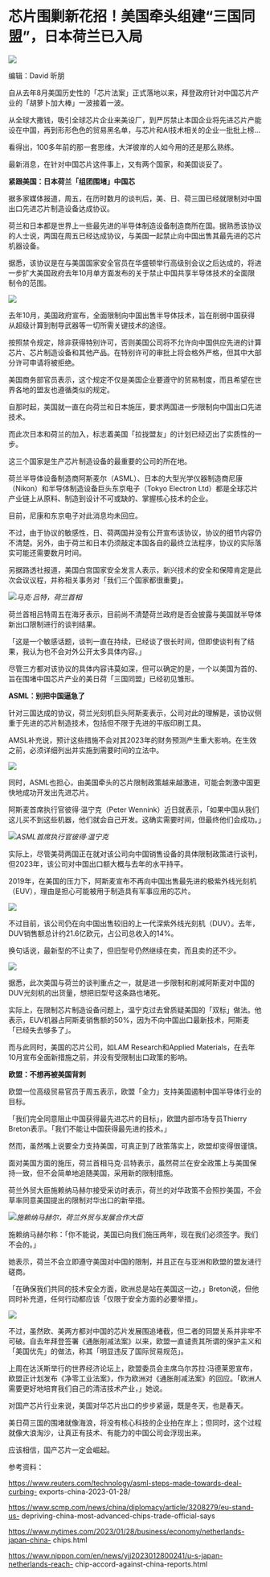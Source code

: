 # 芯片围剿新花招！美国牵头组建“三国同盟”，日本荷兰已入局

![](https://inews.gtimg.com/newsapp_bt/0/15632310095/1000)

编辑：David 昕朋

自从去年8月美国历史性的「芯片法案」正式落地以来，拜登政府针对中国芯片产业的「胡萝卜加大棒」一波接着一波。

从全球大撒钱，吸引全球芯片企业来美设厂，到严厉禁止本国企业将先进芯片产能设在中国，再到形形色色的贸易黑名单，与芯片和AI技术相关的企业一批批上榜...

看得出，100多年前的那一套思维，大洋彼岸的人如今用的还是那么熟练。

最新消息，在针对中国芯片这件事上，又有两个国家，和美国谈妥了。

**紧跟美国：日本荷兰「组团围堵」中国芯**

据多家媒体报道，周五，在历时数月的谈判后，美、日、荷三国已经就限制对中国出口先进芯片制造设备达成协议。

荷兰和日本都是世界上一些最先进的半导体制造设备制造商所在国。据熟悉该协议的人士说，两国在周五已经达成协议，与美国一起禁止向中国出售其最先进的芯片机器设备。

据悉，该协议是在与美国国家安全官员在华盛顿举行高级别会议之后达成的，将进一步扩大美国政府去年10月单方面发布的关于禁止中国共享半导体技术的全面限制令的范围。

![](https://inews.gtimg.com/newsapp_bt/0/15632310111/1000)

去年10月，美国政府宣布，全面限制向中国出售半导体技术，旨在削弱中国获得从超级计算到制导武器等一切所需关键技术的途径。

按照禁令规定，除非获得特别许可，否则美国公司将不允许向中国供应先进的计算芯片、芯片制造设备和其他产品。在特别许可的审批上将会格外严格，但其中大部分许可申请将被拒绝。

美国商务部官员表示，这个规定不仅是美国企业要遵守的贸易制度，而且希望在世界各地的盟友也遵循类似的规定。

自那时起，美国就一直在向荷兰和日本施压，要求两国进一步限制向中国出口先进技术。

而此次日本和荷兰的加入，标志着美国「拉拢盟友」的计划已经迈出了实质性的一步。

这三个国家是生产芯片制造设备的最重要的公司的所在地。

荷兰半导体设备制造商阿斯麦尔（ASML）、日本的大型光学仪器制造商尼康（Nikon）和半导体制造设备巨头东京电子（Tokyo Electron
Ltd）都是全球芯片产业链上从原料、制造到设计不可或缺的、掌握核心技术的企业。

目前，尼康和东京电子对此消息均未回应。

不过，由于协议的敏感性，日、荷两国并没有公开宣布该协议，协议的细节内容仍不清楚。另外，由于荷兰和日本仍须敲定本国各自的最终立法程序，协议的实际落实可能还需要数月时间。

另据路透社报道，美国白宫国家安全发言人表示，新兴技术的安全和保障肯定是此次会议议程，并称相关事务对「我们三个国家都很重要」。

![](https://inews.gtimg.com/newsapp_bt/0/15632310113/1000)_马克·吕特，荷兰首相_

荷兰首相吕特周五在海牙表示，目前尚不清楚荷兰政府是否会披露与美国就半导体新出口限制进行的谈判结果。

「这是一个敏感话题，谈判一直在持续，已经谈了很长时间，但即使谈判有了结果，我认为也不会对外公开太多具体内容。」

尽管三方都对该协议的具体内容讳莫如深，但可以确定的是，一个以美国为首的、旨在围堵中国芯片产业的美日荷「三国同盟」已经初见雏形。

**ASML：别把中国逼急了**

针对三国达成的协议，荷兰光刻机巨头阿斯麦表示，公司对此的理解是，该协议侧重于先进的芯片制造技术，包括但不限于先进的平版印刷工具。

AMSL补充说，预计这些措施不会对其2023年的财务预测产生重大影响。在生效之前，必须详细列出并实施到需要时间的立法中。

![](https://inews.gtimg.com/newsapp_bt/0/15632310237/1000)

同时，ASML也担心，由美国牵头的芯片限制政策越来越激进，可能会刺激中国更快地成功开发出先进芯片。

阿斯麦首席执行官彼得·温宁克（Peter
Wennink）近日就表示，「如果中国从我们这儿买不到这些机器，他们就会自己开发。这确实需要时间，但最终他们会成功。」

![](https://inews.gtimg.com/newsapp_bt/0/15632310238/1000)_ASML首席执行官彼得·温宁克_

实际上，尽管美荷两国正在就对该公司向中国销售设备的具体限制政策进行谈判，但2023年，该公司对中国出口额大概与去年的水平持平。

2019年，在美国的压力下，阿斯麦宣布不再向中国出售最先进的极紫外线光刻机（EUV），理由是担心可能被用于制造具有军事应用的芯片。

![](https://inews.gtimg.com/newsapp_bt/0/15632310241/1000)

不过目前，该公司仍在向中国出售较旧的上一代深紫外线光刻机（DUV）。去年，DUV销售额总计约21.6亿欧元，占公司总收入的14%。

换句话说，最新型的不让卖了，但旧型号仍然继续在卖，而且卖的还不少。

![](https://inews.gtimg.com/newsapp_bt/0/15632310338/1000)

据悉，此次美国与荷兰的谈判重点之一，就是进一步限制和削减阿斯麦对中国的DUV光刻机的出货量，想把旧型号这条路也堵死。

实际上，在限制芯片制造设备问题上，温宁克过去曾质疑美国的「双标」做法。他表示，EUV机器占阿斯麦销售额的50%，因为不向中国出口最新技术，阿斯麦「已经失去够多了」。

而与此同时，美国的芯片公司，如LAM Research和Applied Materials，在去年10月宣布全面新措施之前，并没有受限制出口政策的影响。

**欧盟：不想再被美国背刺**

欧盟一位高级贸易官员于周五表示，欧盟「全力」支持美国遏制中国半导体行业的目标。

「我们完全同意阻止中国获得最先进芯片的目标」，欧盟内部市场专员Thierry Breton表示。「我们不能让中国获得最先进的技术。」

然而，虽然嘴上说要全力支持美国，可真正到了政策落实上，欧盟却变得很谨慎。

面对美国方面的施压，荷兰首相马克·吕特表示，虽然荷兰在安全政策上与美国保持一致，但不会简单地追随美国，采用新的限制措施。

荷兰外贸大臣施赖纳马赫尔接受采访时表示，荷兰的对华政策不会照抄美国，不会草率同意美国提出的限制对华出口的新举措。

![](https://inews.gtimg.com/newsapp_bt/0/15632310350/1000)_施赖纳马赫尔，荷兰外贸与发展合作大臣_

施赖纳马赫尔称：「你不能说，美国已向我们施压两年，现在我们必须签字。我们不会的。」

她表示，荷兰不会立即遵守美国对中国的限制，并且正在与亚洲和欧盟的盟友进行磋商。

「在确保我们共同的技术安全方面，欧洲总是站在美国这一边，」Breton说，但他同时补充道，任何行动都应该「仅限于安全方面的必要举措」。

![](https://inews.gtimg.com/newsapp_bt/0/15632310351/1000)

不过，虽然欧、美两方都对中国的芯片发展围追堵截，但二者的同盟关系并非牢不可破。自去年拜登签署《通胀削减法案》以来，欧盟一直谴责其所谓的保护主义和「美国优先」的做法，称其「明显违反了国际贸易规范」。

上周在达沃斯举行的世界经济论坛上，欧盟委员会主席乌尔苏拉·冯德莱恩宣布，欧盟正计划发布《净零工业法案》，作为欧洲对《通胀削减法案》的回应。「欧洲人需要更好地培育我们自己的清洁技术产业，」她说。

对国产芯片行业来说，美国对华芯片出口的步步紧逼，既是冬天，也是春天。

美日荷三国的围堵就像海浪，将没有核心科技的企业拍在岸上；但同时，这个过程就像大浪淘沙，让真正有技术、有能力的中国公司会浮现出来。

应该相信，国产芯片一定会崛起。

参考资料：

https://www.reuters.com/technology/asml-steps-made-towards-deal-curbing-
exports-china-2023-01-28/

https://www.scmp.com/news/china/diplomacy/article/3208279/eu-stand-us-
depriving-china-most-advanced-chips-trade-official-says

https://www.nytimes.com/2023/01/28/business/economy/netherlands-japan-china-
chips.html

https://www.nippon.com/en/news/yjj2023012800241/u-s-japan-netherlands-reach-
chip-accord-against-china-reports.html

